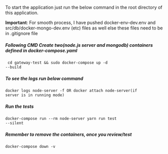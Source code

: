 To start the application just run the below command in the root directory of this application.


**Important**: For smooth process, I have pushed docker-env-dev.env and src/db/docker-mongo-dev.env (etc) files as well else these files need to be in .gitignore file

<h5>Following CMD Create two(node.js server and mongodb) containers defined in docker-compose.yaml</h5>

<code> cd gateway-test && sudo docker-compose up -d --build</code>

<h5>To see the logs run below command</h5>

<code>docker logs node-server -f OR docker attach node-server(if server is in running mode) </code>

<h5>Run the tests</h5>

<code>docker-compose run --rm node-server yarn run test --silent</code>

<h5>Remember to remove the containers, once you review/test</h5>

<code>docker-compose down -v</code>